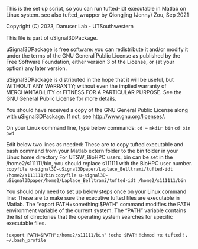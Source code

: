  This is the set up script, so you can run tufted-idt executable in Matlab on Linux system.
 see also tufted_wrapper
 by Qiongjing (Jenny) Zou, Sep 2021

 Copyright (C) 2023, Danuser Lab - UTSouthwestern 

 This file is part of uSignal3DPackage.
 
 uSignal3DPackage is free software: you can redistribute it and/or modify
 it under the terms of the GNU General Public License as published by
 the Free Software Foundation, either version 3 of the License, or
 (at your option) any later version.
 
 uSignal3DPackage is distributed in the hope that it will be useful,
 but WITHOUT ANY WARRANTY; without even the implied warranty of
 MERCHANTABILITY or FITNESS FOR A PARTICULAR PURPOSE.  See the
 GNU General Public License for more details.
 
 You should have received a copy of the GNU General Public License
 along with uSignal3DPackage.  If not, see <http://www.gnu.org/licenses/>.
 
 
On your Linux command line, type below commands:
`cd ~`
`mkdir bin`
`cd bin`
`pwd`

Edit below two lines as needed:
These are to copy tufted executable and bash command from your Matlab extern folder to the bin folder in your Linux home directory
For UTSW_BioHPC users, bin can be set in the /home2/s111111/bin, you should replace s111111 with the BioHPC user number.
`copyfile u-signal3D-uSignal3Dpaper/Laplace_Belltrami/tufted-idt /home2/s111111/bin`
`copyfile u-signal3D-uSignal3Dpaper/home2/Laplace_Belltrami/tufted-idt /home2/s111111/bin`

You should only need to set up below steps once on your Linux command line:
These are to make sure the executive tufted files are executable in Matlab. 
The “export PATH=something:$PATH” command modifies the PATH environment variable of the current system. The “PATH” variable contains the list of directories that the operating system searches for specific executable files.

`!export PATH=$PATH":/home2/s11111/bin"`
`!echo $PATH`
`!chmod +x tufted`
`!. ~/.bash_profile`
